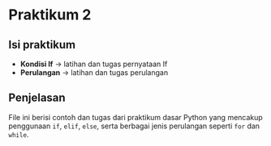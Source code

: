 # Praktikum 2

## Isi praktikum
- **Kondisi If** → latihan dan tugas pernyataan If
- **Perulangan** → latihan dan tugas perulangan

## Penjelasan
File ini berisi contoh dan tugas dari praktikum dasar Python yang mencakup penggunaan `if`, `elif`, `else`, serta berbagai jenis perulangan seperti `for` dan `while`.